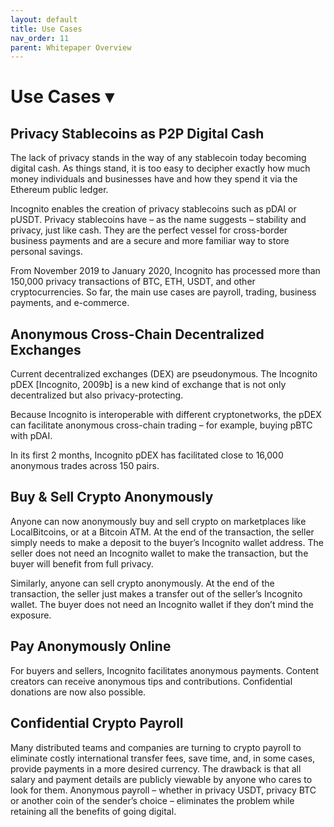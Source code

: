 ```yaml
---
layout: default
title: Use Cases
nav_order: 11
parent: Whitepaper Overview
---
```


# Use Cases ▾

## Privacy Stablecoins as P2P Digital Cash

The lack of privacy stands in the way of any stablecoin today becoming digital cash. As things stand, it is too easy to decipher exactly how much money individuals and businesses have and how they spend it via the Ethereum public ledger.

Incognito enables the creation of privacy stablecoins such as pDAI or pUSDT. Privacy stablecoins have – as the name suggests – stability and privacy, just like cash. They are the perfect vessel for cross-border business payments and are a secure and more familiar way to store personal savings.

From November 2019 to January 2020, Incognito has processed more than 150,000 privacy transactions of BTC, ETH, USDT, and other cryptocurrencies. So far, the main use cases are payroll, trading, business payments, and e-commerce.

## Anonymous Cross-Chain Decentralized Exchanges

Current decentralized exchanges (DEX) are pseudonymous. The Incognito pDEX [Incognito, 2009b] is a new kind of exchange that is not only decentralized but also privacy-protecting.

Because Incognito is interoperable with different cryptonetworks, the pDEX can facilitate anonymous cross-chain trading – for example, buying pBTC with pDAI.

In its first 2 months, Incognito pDEX has facilitated close to 16,000 anonymous trades across 150 pairs.

## Buy & Sell Crypto Anonymously

Anyone can now anonymously buy and sell crypto on marketplaces like LocalBitcoins, or at a Bitcoin ATM. At the end of the transaction, the seller simply needs to make a deposit to the buyer’s Incognito wallet address. The seller does not need an Incognito wallet to make the transaction, but the buyer will benefit from full privacy.

Similarly, anyone can sell crypto anonymously. At the end of the transaction, the seller just makes a transfer out of the seller’s Incognito wallet. The buyer does not need an Incognito wallet if they don’t mind the exposure.

## Pay Anonymously Online

For buyers and sellers, Incognito facilitates anonymous payments. Content creators can receive anonymous tips and contributions. Confidential donations are now also possible.

## Confidential Crypto Payroll

Many distributed teams and companies are turning to crypto payroll to eliminate costly international transfer fees, save time, and, in some cases, provide payments in a more desired currency. The drawback is that all salary and payment details are publicly viewable by anyone who cares to look for them. Anonymous payroll – whether in privacy USDT, privacy BTC or another coin of the sender’s choice – eliminates the problem while retaining all the benefits of going digital.